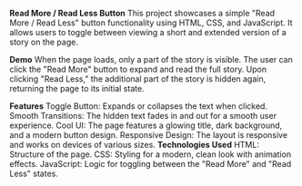 **Read More / Read Less Button**
This project showcases a simple "Read More / Read Less" button functionality using HTML, CSS, and JavaScript. It allows users to toggle between viewing a short and extended version of a story on the page.

**Demo**
When the page loads, only a part of the story is visible. The user can click the "Read More" button to expand and read the full story. Upon clicking "Read Less," the additional part of the story is hidden again, returning the page to its initial state.

**Features**
Toggle Button: Expands or collapses the text when clicked.
Smooth Transitions: The hidden text fades in and out for a smooth user experience.
Cool UI: The page features a glowing title, dark background, and a modern button design.
Responsive Design: The layout is responsive and works on devices of various sizes.
**Technologies Used**
HTML: Structure of the page.
CSS: Styling for a modern, clean look with animation effects.
JavaScript: Logic for toggling between the "Read More" and "Read Less" states.
